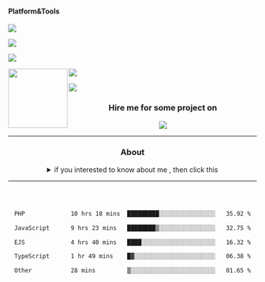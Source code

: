 #### Platform&Tools

[![](https://img.shields.io/badge/-NPM-cb3837?style=flat-square&logo=npm&logoColor=white)](https://npmjs.com/)

[![](https://img.shields.io/badge/PHP-777BB4?style=flat-square&logo=php&logoColor=white)](https://nodejs.org/)

[![](https://img.shields.io/badge/Julia-9558B2?style=flat-square&logo=julia&logoColor=white)](https://nodejs.org/)

<img src="https://media.discordapp.net/attachments/1021013887576985630/1114966165660377088/IMG_20230605_000722_907.jpg" width="120" align="left">

[![](https://img.shields.io/badge/-Node.js-43853d?style=flat-square&logo=node.js&logoColor=ffffff)](https://nodejs.org/)

[![](https://img.shields.io/badge/Visual_Studio_Code-0078D4?style=flat-square&logo=visual%20studio%20code&logoColor=white)](https://nodejs.org/)

<center>

  

### Hire me for some project on

<a href="https://instagram.com/danadtya_?igshid=MzNlNGNkZWQ4Mg=="> <img src="https://cdn.projects.co.id/assets/img/projectscoid.png"/></a>


  


               

_______ 

### About

  <details>

  <summary>if you interested to know about me , then click this</summary>

  

  ### About Me👋 Hello World, I'm Fardan Aditya Putra!

I've been breathing life into code since 2019 - that's 4 years of computing adventure! I began my journey with Visual Basic 6, a robust language that laid the foundation of my programming fundamentals. Over the years, I've flirted with JavaScript (since 2019), Python (since 2021), and PHP (since 2023). 

In the process, I fell in love with JavaScript, a language that's as dynamic as the web itself. I've built some cool projects, learned a ton, and had loads of fun.

But as in any love story, there's a twist. Rust entered the scene! The safety, concurrency, and performance that Rust offers have started to capture my heart. I'm still a JS loyalist but don't be surprised if you see me moonlighting with Rust.

Remember, in the world of programming, it's not about cheating on one language with another; it's about finding the right tool for the job. And right now, I'm quite smitten with the Rust toolset.

Feel free to check out my repositories and contributions. I'm always up for collaboration and learning from the GitHub community. Feel free to drop me a message or question. 

Happy Coding! 🚀👨‍💻💻🌐

</details>

_______

&nbsp;&nbsp;     &nbsp;&nbsp;    &nbsp;&nbsp;   &nbsp;&nbsp;

 

<!--START_SECTION:waka-->

```txt

PHP             10 hrs 18 mins  █████████░░░░░░░░░░░░░░░░   35.92 %

JavaScript      9 hrs 23 mins   ████████▒░░░░░░░░░░░░░░░░   32.75 %

EJS             4 hrs 40 mins   ████░░░░░░░░░░░░░░░░░░░░░   16.32 %

TypeScript      1 hr 49 mins    █▓░░░░░░░░░░░░░░░░░░░░░░░   06.38 %

Other           28 mins         ▒░░░░░░░░░░░░░░░░░░░░░░░░   01.65 %

```

<!--END_SECTION:waka-->
